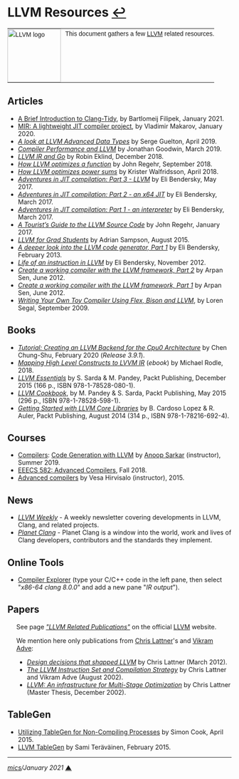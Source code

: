 # <span id="top">LLVM Resources</span> <span style="size:30%;"><a href="README.md">↩</a></span>

<table style="font-family:Helvetica,Arial;font-size:14px;line-height:1.6;">
  <tr>
  <td style="border:0;padding:0 10px 0 0;min-width:120px;"><a href="https://llvm.org/" rel="external"><img src="https://llvm.org/img/LLVM-Logo-Derivative-1.png" width="120" alt="LLVM logo"/></a></td>
  <td style="border:0;padding:0;vertical-align:text-top;">This document gathers a few <a href="https://llvm.org/" rel="external">LLVM</a> related resources.
  </td>
  </tr>
</table>


## <span id="articles">Articles</span>

- [A Brief Introduction to Clang-Tidy][article_clang_tidy], by Bartlomeij Filipek, January 2021.
- [MIR: A lightweight JIT compiler project][article_mir], by Vladimir Makarov, January 2020.
- [*A look at LLVM Advanced Data Types*][article_data_types] by Serge Guelton, April 2019.
- [*Compiler Performance and LLVM*][article_compiler_perf] by Jonathan Goodwin, March 2019.
- [*LLVM IR and Go*][article_ir_go] by Robin Eklind, December 2018.
- [*How LLVM optimizes a function*](https://blog.regehr.org/archives/1603) by John Regehr, September 2018.
- [*How LLVM optimizes power sums*][article_power_sums] by Krister Walfridsson, April 2018.
- [*Adventures in JIT compilation: Part 3 - LLVM*](https://eli.thegreenplace.net/2017/adventures-in-jit-compilation-part-3-llvm/) by Eli Bendersky, May 2017.
- [*Adventures in JIT compilation: Part 2 - an x64 JIT*](https://eli.thegreenplace.net/2017/adventures-in-jit-compilation-part-2-an-x64-jit/) by Eli Bendersky, March 2017.
- [*Adventures in JIT compilation: Part 1 - an interpreter*](https://eli.thegreenplace.net/2017/adventures-in-jit-compilation-part-1-an-interpreter/) by Eli Bendersky, March 2017.
- [*A Tourist’s Guide to the LLVM Source Code*](https://blog.regehr.org/archives/1453) by John Regehr, January 2017.
- [*LLVM for Grad Students*](http://www.cs.cornell.edu/~asampson/blog/llvm.html) by Adrian Sampson, August 2015.
- [*A deeper look into the LLVM code generator, Part 1*](https://eli.thegreenplace.net/2013/02/25/a-deeper-look-into-the-llvm-code-generator-part-1) by Eli Bendersky, February 2013.
- [*Life of an instruction in LLVM*](https://eli.thegreenplace.net/2012/11/24/life-of-an-instruction-in-llvm) by Eli Bendersky, November 2012.
- [*Create a working compiler with the LLVM framework, Part 2*](https://www.ibm.com/developerworks/library/os-createcompilerllvm2/index.html) by Arpan Sen, June 2012.
- [*Create a working compiler with the LLVM framework, Part 1*](https://www.ibm.com/developerworks/library/os-createcompilerllvm1/index.html) by Arpan Sen, June 2012.
- [*Writing Your Own Toy Compiler Using Flex, Bison and LLVM*][article_toy_compiler], by Loren Segal, September 2009.

<!--
- [*Building an LLVM-based tool. Lessons learned*](https://lowlevelbits.org/building-an-llvm-based-tool.-lessons-learned/) by Alex Denisov, April 2019 ([EuroLLVM 2019](http://llvm.org/devmtg/2019-04/)).
-->

## <span id="books">Books</span>

- [*Tutorial: Creating an LLVM Backend for the Cpu0 Architecture*][book_cpu0] by Chen Chung-Shu, February 2020 (*Release 3.9.1*).
- [*Mapping High Level Constructs to LVVM IR*](https://mapping-high-level-constructs-to-llvm-ir.readthedocs.io/en/latest/) (*ebook*) by Michael Rodle, 2018.
- [*LLVM Essentials*](https://www.packtpub.com/application-development/llvm-essentials) by S. Sarda &amp; M. Pandey, Packt Publishing, December 2015 (166 p., ISBN 978-1-78528-080-1).
- [*LLVM Cookbook*](https://www.packtpub.com/application-development/llvm-cookbook), by M. Pandey &amp; S. Sarda, Packt Publishing, May 2015 (296 p., ISBN 978-1-78528-598-1).
- [*Getting Started with LLVM Core Libraries*](https://www.packtpub.com/application-development/getting-started-llvm-core-libraries) by B. Cardoso Lopez &amp; R. Auler, Packt Publishing, August 2014 (314 p., ISBN 978-1-78216-692-4).


## <span id="courses">Courses</span>

- [Compilers](https://anoopsarkar.github.io/compilers-class/index.html): [Code Generation with LLVM](https://anoopsarkar.github.io/compilers-class/llvm-practice.html) by [Anoop Sarkar](https://www2.cs.sfu.ca/~anoop/) (instructor), Summer 2019.
- [EEECS 582: Advanced Compilers](http://web.eecs.umich.edu/~mahlke/courses/583f18/), Fall 2018.
- [Advanced compilers](https://wiki.aalto.fi/display/t1065450/Advanced+compilers+2015) by Vesa Hirvisalo (instructor), 2015.

## News

- [*LLVM Weekly*][news_llvmweekly] - A weekly newsletter covering developments in LLVM, Clang, and related projects.
- [*Planet Clang*][news_planet_clang] - Planet Clang is a window into the world, work and lives of Clang developers, contributors and the standards they implement.

<!--
- [LLVM Archive](https://www.linux-magazin.de/tag/llvm/) - Linux-Magazin.
-->


## <span id="tools">Online Tools</span>

- [Compiler Explorer][tools_godbolt] (type your C/C++ code in the left pane, then select "*x86-64 clang 8.0.0*" and add a new pane "*IR output*").


## <span id="papers">Papers</span>

<p style="margin:0 0 1em 20px;">
See page <a href="https://llvm.org/pubs/"><i>"LLVM Related Publications"</i></a> on the official <a href="https://llvm.org/" rel="external">LLVM</a> website.
</p>
<p style="margin:0 0 1em 20px;">
We mention here only publications from <a href="http://nondot.org/~sabre/" rel="external">Chris Lattner</a>'s and <a href="https://vikram.cs.illinois.edu/">Vikram Adve</a>:
</p>
<ul style="margin:0 0 1em 20px;">
<li><a href="http://aosabook.org/en/llvm.html"><i>Design decisions that shapped LLVM</i></a> by Chris Lattner (March 2012).</li>
<li><a href="https://llvm.org/pubs/2002-08-09-LLVMCompilationStrategy.pdf"><i>The LLVM Instruction Set and Compilation Strategy</i></a> by Chris Lattner and Vikram Adve (August 2002).</li>
<li><a href="http://llvm.org/pubs/2002-12-LattnerMSThesis.html" rel="external"><i>LLVM: An infrastructure for Multi-Stage Optimization</i></a> by Chris Lattner (Master Thesis, December 2002).</li>
</ul>

## TableGen

- [Utilizing TableGen for Non-Compiling Processes](https://www.embecosm.com/2015/04/14/utilizing-tablegen-for-non-compiling-processes/) by Simon Cook, April 2015.
- [LLVM TableGen](https://wiki.aalto.fi/display/t1065450/LLVM+TableGen) by Sami Teräväinen, February 2015.

<!--
## Footnotes

<a name="footnote_01">[1]</a> ***Visual Studio Locator*** [↩](#anchor_01)

<p style="margin:0 0 1em 20px;">
</p>
-->

***

*[mics](https://lampwww.epfl.ch/~michelou/)/January 2021* [**&#9650;**](#top)
<span id="bottom">&nbsp;</span>

<!-- link refs -->

[article_clang_tidy]: https://blog.wholetomato.com/2021/01/08/a-brief-introduction-to-clang-tidy-and-its-role-in-visual-assist/
[article_compiler_perf]: http://pling.jondgoodwin.com/post/compiler-performance/
[article_data_types]: https://developers.redhat.com/blog/2019/04/01/a-look-at-llvm-advanced-data-types-and-trivially-copyable-types/
[article_ir_go]: https://blog.gopheracademy.com/advent-2018/llvm-ir-and-go/
[article_mir]: https://developers.redhat.com/blog/2020/01/20/mir-a-lightweight-jit-compiler-project/
[article_power_sums]: https://kristerw.blogspot.com/2019/04/how-llvm-optimizes-geometric-sums.html
[article_toy_compiler]: https://gnuu.org/2009/09/18/writing-your-own-toy-compiler/
[book_cpu0]: https://jonathan2251.github.io/lbd/llvmstructure.html
[news_llvmweekly]: http://llvmweekly.org/ "LLVM Weekly"
[news_planet_clang]: http://planet.clang.org/ "Planet Clang"
[tools_godbolt]: https://www.godbolt.org/
